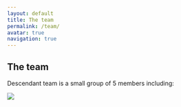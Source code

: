 ```yaml
---
layout: default
title: The team
permalink: /team/
avatar: true
navigation: true
---
```


## The team


Descendant team is a small group of 5 members including:

<img src="https://i.imgur.com/8Isuxsb.jpg" >


